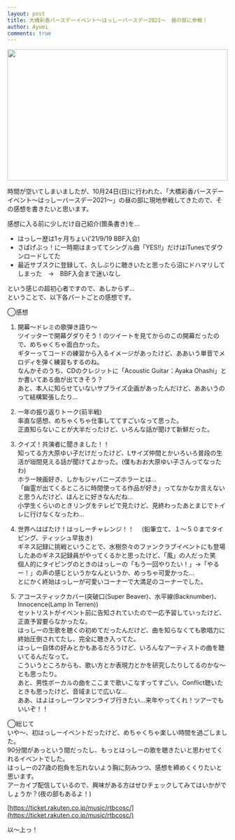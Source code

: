 ```yaml
---
layout: post
title: 大橋彩香バースデーイベント〜はっしーバースデー2021〜　昼の部に参戦！
author: Ayumi
comments: true
---
```

<img src="/assets/img/hassy_birthday/hassy_birthday.jpg" style="width: 100%; height: 300px; object-fit: cover">  

時間が空いてしまいましたが、10月24日(日)に行われた、「大橋彩香バースデーイベント〜はっしーバースデー2021〜」の昼の部に現地参戦してきたので、その感想を書きたいと思います。

感想に入る前に少しだけ自己紹介(箇条書き)を…

- はっしー歴は1ヶ月ちょい(’21/9/19 BBF入会)
- さばげぶっ！に一時期はまっててシングル曲「YES!!」だけはiTunesでダウンロードしてた
- 最近サブスクに登録して、久しぶりに聴きいたと思ったら沼にドハマリしてしまった　→　BBF入会まで迷いなし

という感じの超初心者ですので、あしからず…  
ということで、以下各パートごとの感想です。

◯感想  
1. 開幕～ドレミの歌弾き語り～  
ツイッターで開幕グダりそう！のツイートを見てからのこの開幕だったので、めちゃくちゃ面白かった。  
ギターってコードの練習から入るイメージがあったけど、ああいう単音でメロディを弾く練習もするのね。  
なんかそのうち、CDのクレジットに「Acoustic Guitar：Ayaka Ohashi」とか書いてある曲が出てきそう？  
あと、本人に知らせていないサプライズ企画があったんだけど、ああいうのって結構緊張したり…  

1. 一年の振り返りトーク(前半戦)  
率直な感想、めちゃくちゃ仕事しててすごいなって思った。  
正直知らないことが大半だったけど、いろんな話が聞けて新鮮だった。  

1. クイズ！共演者に聞きました！！  
知ってる方大原ゆい子だけだったけど、Lサイズ仲間とかいろいろ普段の生活が垣間見える話が聞けてよかった。(僕もおお大原ゆい子さんってなったわ)  
ホラー映画好き、しかもジャパニーズホラーとは...  
「幽霊が出てくるところに時間使ってる作品が好き」ってなかなか言えないと思うんだけど、ほんとに好きなんだね…  
小学生くらいのときリングをテレビで見たけど、見終わったあとまじでトイレに行けなくなったわ…  

1. 世界へはばたけ！はっしーチャレンジ！！
　(鉛筆立て、１～５０までタイピング、ティッシュ早抜き)  
ギネス記録に挑戦ということで、水樹奈々のファンクラブイベントにも登場したあのギネス記録員がやってくるかと思ったけど、「風」の人だった笑  
個人的にタイピングのときのはっしーの「もう一回やりたい！」→「やるー！」の声の感じというかなんというか、めっちゃ可愛かった...  
とにかく終始はっしーが可愛いコーナーで大満足のコーナーでした。  

1. アコースティックカバー(突破口(Super Beaver)、水平線(Backnumber)、Innocence(Lamp In Terren))  
セットリストがイベント前に告知されていたので一応予習していったけど、正直予習要らなかったな。  
はっしーの生歌を聴くの初めてだったんだけど、曲を知らなくても歌唱力に終始圧倒されてたし、完全に聴き入ってた。  
はっしー自体の好みとかもあるだろうけど、いろんなアーティストの曲を聴いてるんだなって。  
こういうところからも、歌い方とか表現力とかを研究したりしてるのかな〜とも思ったり。  
あと、男性ボーカルの曲をここまで歌いこなすってすごい。Conflict聴いたときも思ったけど、音域まじで広いな…  
ああ、はよはっしーワンマンライブ行きたい...来年やってくれ！ツアーでもいいぞ！！

◯総じて  
いや〜、初はっしーイベントだったけど、めちゃくちゃ楽しい時間を過ごしました。  
90分間があっという間だったし、もっとはっしーの歌を聴きたいと思わせてくれるイベントでした。  
はっしーの27歳の抱負を忘れないよう胸に刻みつつ、感想を締めくくりたいと思います。  
アーカイブ配信しているので、興味がある方はぜひチェックしてみてはいかがでしょうか？(夜の部もあるよ！)

[https://ticket.rakuten.co.jp/music/rtbcosc/](https://ticket.rakuten.co.jp/music/rtbcosc/)

以〜上っ！

